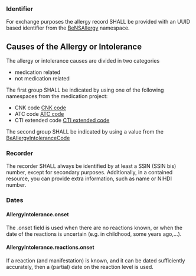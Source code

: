 ### Identifier

  

For exchange purposes the allergy record SHALL be provided with an UUID based identifier from the [BeNSAllergy](NamingSystem-be-ns-allergy.html) namespace.

## Causes of the Allergy or Intolerance

The allergy or intolerance causes are divided in two categories
* medication related
* not medication related

The first group SHALL be indicated by using one of the following namespaces from the medication project:
* CNK code [CNK code](https://www.ehealth.fgov.be/standards/fhir/medication/NamingSystem-be-ns-cnk-codes.html)
* ATC code [ATC code](http://whocc.no/atc)
* CTI extended code [CTI extended code](https://www.ehealth.fgov.be/standards/fhir/medication/NamingSystem-be-ns-cti-extended-code.html)

The second group SHALL be indicated by using a value from the [BeAllergyIntoleranceCode](./ValueSet-be-allergyintolerancecode.html)

  

### Recorder 

  

The recorder SHALL always be identified by at least a SSIN (SSIN bis) number, except for secondary purposes. Additionally, in a contained resource, you can provide extra information, such as name or NIHDI number. 

### Dates

#### AllergyIntolerance.onset

The .onset field is used when there are no reactions known, or when the date of the reactions is uncertain (e.g. in childhood, some years ago,...).

#### AllergyIntolerance.reactions.onset

If a reaction (and manifestation) is known, and it can be dated sufficiently accurately, then a (partial) date on the reaction level is used.